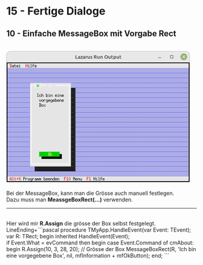 # 15 - Fertige Dialoge
## 10 - Einfache MessageBox mit Vorgabe Rect
<br>
<img src="image.png" alt="Selfhtml"><br><br>
Bei der MessageBox, kann man die Grösse auch manuell festlegen.<br>
Dazu muss man <b>MeassgeBoxRect(...)</b> verwenden.<br>
<hr><br>
Hier wird mir <b>R.Assign</b> die grösse der Box selbst festgelegt.<br>
LineEnding+```pascal
  procedure TMyApp.HandleEvent(var Event: TEvent);
  var
    R: TRect;
  begin
    inherited HandleEvent(Event);
<br>
    if Event.What = evCommand then begin
      case Event.Command of
        cmAbout: begin
          R.Assign(10, 3, 28, 20);  // Grösse der Box
          MessageBoxRect(R, 'Ich bin eine vorgegebene Box', nil, mfInformation + mfOkButton);
        end;
```
<br>

